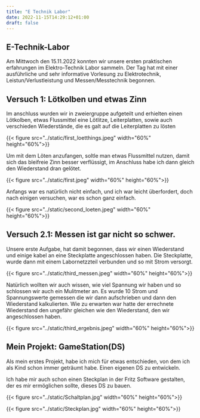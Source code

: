 ```yaml
---
title: "E Technik Labor"
date: 2022-11-15T14:29:12+01:00
draft: false
---
```

## E-Technik-Labor
Am Mittwoch den 15.11.2022 konnten wir unsere ersten praktischen erfahrungen im Elektro-Technik Labor sammeln.
Der Tag hat mit einer ausführliche und sehr informative Vorlesung zu Elektrotechnik, Leistun/Verlustleistung und Messen/Messtechnik begonnen.


## Versuch 1: Lötkolben und etwas Zinn

Im anschluss wurden wir in zweiergruppe aufgeteilt und erhielten einen Lötkolben, etwas Flussmittel eine Lötlitze, Leiterplatten, sowie auch verschieden Wiederstände, die es galt auf die Leiterplatten zu lösten


{{< figure src="../static/first_loetthings.jpeg"  width="60%" height="60%">}}



Um mit dem Löten anzufangen, soltle man etwas Flussmittel nutzen, damit sich das bleifreie Zinn besser verflüssigt, im Anschluss habe ich dann gleich den Wiederstand dran gelötet. 



{{< figure src="../static/first.jpeg"  width="60%" height="60%">}}


Anfangs war es natürlich nicht einfach, und ich war leicht überfordert, doch nach einigen versuchen, war es schon ganz einfach.


{{< figure src="../static/second_loeten.jpeg"  width="60%" height="60%">}}


## Versuch 2.1: Messen ist gar nicht so schwer.

Unsere erste Aufgabe, hat damit begonnen, dass wir einen Wiederstand und einige kabel an eine Steckplatte angeschlossen haben. Die Steckplatte, wurde dann mit einem Labornetzzteil verbunden und so mit Strom versorgt.

{{< figure src="../static/third_messen.jpeg"  width="60%" height="60%">}}

Natürlich wollten wir auch wissen, wie viel Spannung wir haben und so schlossen wir auch ein Mulitmeter an. Es wurde 10 Strom und Spannungswerte gemessen die wir dann aufschrieben und dann den Wiederstand kalkulierten. Wie zu erwarten war hatte der errechnete Wiederstand den ungefähr gleichen wie den Wiederstand, den wir angeschlossen haben.

{{< figure src="../static/third_ergebnis.jpeg"  width="60%" height="60%">}}


## Mein Projekt: GameStation(DS)

Als mein erstes Projekt, habe ich mich für etwas entschieden, von dem ich als Kind schon immer geträumt habe. Einen eigenen DS zu entwickeln.

Ich habe mir auch schon einen Steckplan in der Fritz Software gestalten, der es mir ermöglichen sollte, dieses DS zu bauen.

{{< figure src="../static/Schaltplan.jpg"  width="60%" height="60%">}}

{{< figure src="../static/Steckplan.jpg"  width="60%" height="60%">}}

